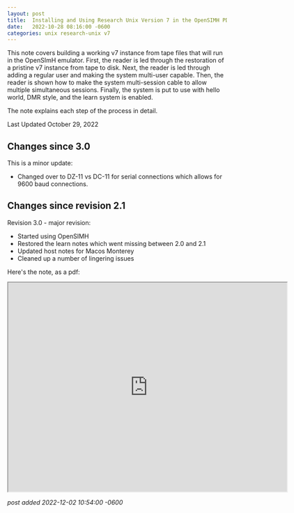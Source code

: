 ```yaml
---
layout:	post
title:	Installing and Using Research Unix Version 7 in the OpenSIMH PDP-11/45 and 11/70 Emulators 3.1
date:	2022-10-28 08:16:00 -0600
categories:	unix research-unix v7
---
```

This note covers building a working v7 instance from tape files that will run in the OpenSImH emulator. First, the reader is led through the restoration of a pristine v7 instance from tape to disk. Next, the reader is led through adding a regular user and making the system multi-user capable. Then, the reader is shown how to make the system multi-session cable to allow multiple simultaneous sessions. Finally, the system is put to use with hello world, DMR style, and the learn system is enabled.

The note explains each step of the process in detail.

<!--more-->

Last Updated October 29, 2022

## Changes since 3.0

This is a minor update:

* Changed over to DZ-11 vs DC-11 for serial connections which allows for 9600 baud connections.

## Changes since revision 2.1

Revision 3.0 - major revision:

* Started using OpenSIMH
* Restored the learn notes which went missing between 2.0 and 2.1
* Updated host notes for Macos Monterey
* Cleaned up a number of lingering issues

Here's the note, as a pdf:

<iframe allow="autoplay" height="480" src="https://drive.google.com/file/d/19dzY5u57GculY0hCKLA5tEBgCvcFq97w/preview" width="640"></iframe>

<!--more-->

*post added 2022-12-02 10:54:00 -0600*